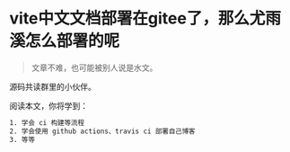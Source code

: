 # vite中文文档部署在gitee了，那么尤雨溪怎么部署的呢

>文章不难，也可能被别人说是水文。

源码共读群里的小伙伴。

阅读本文，你将学到：

```bash
1. 学会 ci 构建等流程
2. 学会使用 github actions、travis ci 部署自己博客
3. 等等
```

```bash

```